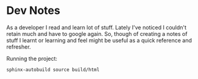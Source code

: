 # Dev Notes

As a developer I read and learn lot of stuff. Lately I've noticed I couldn't retain much and have to google again. So, though of creating a notes of stuff I learnt or learning and feel might be useful as a quick reference and refresher.

Running the project:

```
sphinx-autobuild source build/html
```
